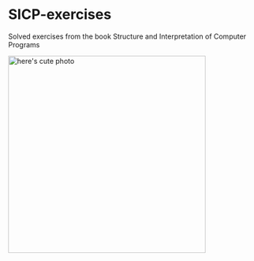 # SICP-exercises
Solved exercises from the book Structure and Interpretation of Computer Programs

<img alt="here's cute photo" src="https://user-images.githubusercontent.com/59063821/136972689-6846dfd8-c977-42d8-8b00-629e22fc8510.png" width=400 />

